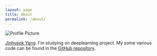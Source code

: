 ```yaml
---
layout: page
title: About
permalink: /about/
---
```


<img src="{{ site.baseurl }}/assets/profile-placeholder.gif" title="Profile Picture" class="profile">

[Jinhyeok Yang][myhome]. I'm studying on deeplearning project. My some various code can be found in the [GitHub repository][mygithub].

[mygithub]: https://github.com/Yangyangii
[myhome]: https://yangyangii.github.io
